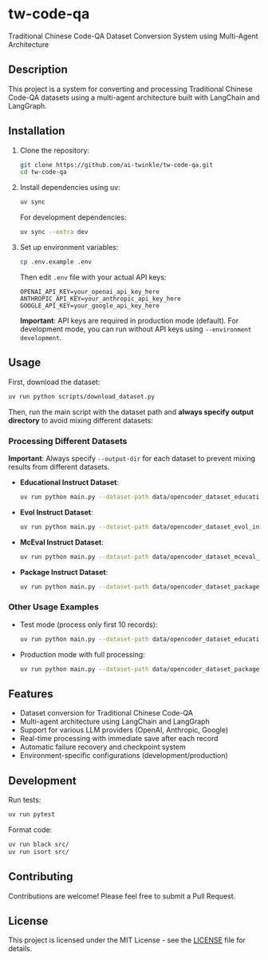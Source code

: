 # tw-code-qa

Traditional Chinese Code-QA Dataset Conversion System using Multi-Agent Architecture

## Description

This project is a system for converting and processing Traditional Chinese Code-QA datasets using a multi-agent architecture built with LangChain and LangGraph.

## Installation

1. Clone the repository:
   ```bash
   git clone https://github.com/ai-twinkle/tw-code-qa.git
   cd tw-code-qa
   ```

2. Install dependencies using uv:
   ```bash
   uv sync
   ```

   For development dependencies:
   ```bash
   uv sync --extra dev
   ```

3. Set up environment variables:
   ```bash
   cp .env.example .env
   ```
   
   Then edit `.env` file with your actual API keys:
   ```env
   OPENAI_API_KEY=your_openai_api_key_here
   ANTHROPIC_API_KEY=your_anthropic_api_key_here
   GOOGLE_API_KEY=your_google_api_key_here
   ```
   
   **Important**: API keys are required in production mode (default). For development mode, you can run without API keys using `--environment development`.

## Usage

First, download the dataset:

```bash
uv run python scripts/download_dataset.py
```

Then, run the main script with the dataset path and **always specify output directory** to avoid mixing different datasets:

### Processing Different Datasets

**Important**: Always specify `--output-dir` for each dataset to prevent mixing results from different datasets.

- **Educational Instruct Dataset**:
  ```bash
  uv run python main.py --dataset-path data/opencoder_dataset_educational_instruct --dataset-type opencoder --output-dir output/educational_instruct
  ```

- **Evol Instruct Dataset**:
  ```bash
  uv run python main.py --dataset-path data/opencoder_dataset_evol_instruct --dataset-type opencoder --output-dir output/evol_instruct
  ```

- **McEval Instruct Dataset**:
  ```bash
  uv run python main.py --dataset-path data/opencoder_dataset_mceval_instruct --dataset-type opencoder --output-dir output/mceval_instruct
  ```

- **Package Instruct Dataset**:
  ```bash
  uv run python main.py --dataset-path data/opencoder_dataset_package_instruct --dataset-type opencoder --output-dir output/package_instruct
  ```

### Other Usage Examples

- Test mode (process only first 10 records):
  ```bash
  uv run python main.py --dataset-path data/opencoder_dataset_educational_instruct --output-dir output/test_run --max-records 10 --environment development
  ```

- Production mode with full processing:
  ```bash
  uv run python main.py --dataset-path data/opencoder_dataset_package_instruct --output-dir output/package_instruct --environment production
  ```

## Features

- Dataset conversion for Traditional Chinese Code-QA
- Multi-agent architecture using LangChain and LangGraph
- Support for various LLM providers (OpenAI, Anthropic, Google)
- Real-time processing with immediate save after each record
- Automatic failure recovery and checkpoint system
- Environment-specific configurations (development/production)

## Development

Run tests:
```bash
uv run pytest
```

Format code:
```bash
uv run black src/
uv run isort src/
```

## Contributing

Contributions are welcome! Please feel free to submit a Pull Request.

## License

This project is licensed under the MIT License - see the [LICENSE](LICENSE) file for details.
